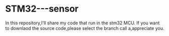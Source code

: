 # STM32---sensor
In this repository,I'll share my code that run in the stm32 MCU.
If you want to downlaod the source code,please select the branch call a,appreciate you.
